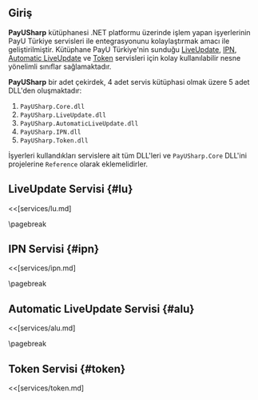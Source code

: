 ## Giriş

**PayUSharp** kütüphanesi .NET platformu üzerinde işlem yapan işyerlerinin PayU Türkiye servisleri ile entegrasyonunu kolaylaştırmak amacı ile geliştirilmiştir. Kütüphane PayU Türkiye'nin sunduğu [LiveUpdate](#lu), [IPN](#ipn), [Automatic LiveUpdate](#alu) ve [Token](#token) servisleri için kolay kullanılabilir nesne yönelimli sınıflar sağlamaktadır.

**PayUSharp** bir adet çekirdek, 4 adet servis kütüphasi olmak üzere 5 adet DLL'den oluşmaktadır:

1. `PayUSharp.Core.dll`
2. `PayUSharp.LiveUpdate.dll`
3. `PayUSharp.AutomaticLiveUpdate.dll`
4. `PayUSharp.IPN.dll`
5. `PayUSharp.Token.dll`

İşyerleri kullandıkları servislere ait tüm DLL'leri ve `PayUSharp.Core` DLL'ini projelerine `Reference` olarak eklemelidirler.

## LiveUpdate Servisi {#lu}

<<[services/lu.md]

\pagebreak

## IPN Servisi {#ipn}

<<[services/ipn.md]

\pagebreak

## Automatic LiveUpdate Servisi {#alu}

<<[services/alu.md]

\pagebreak

## Token Servisi {#token}

<<[services/token.md]
